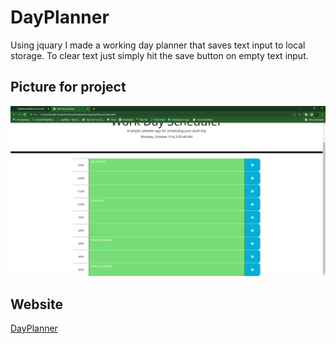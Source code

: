 # DayPlanner
Using jquary I made a working day planner that saves text input to local storage. To clear text just simply hit the save button on empty text input. 

## Picture for project
![DayPlannerPicture](./assets/pics/workDayScheduler.png)

## Website
[DayPlanner](https://mfischerturtle.github.io/DayPlanner)